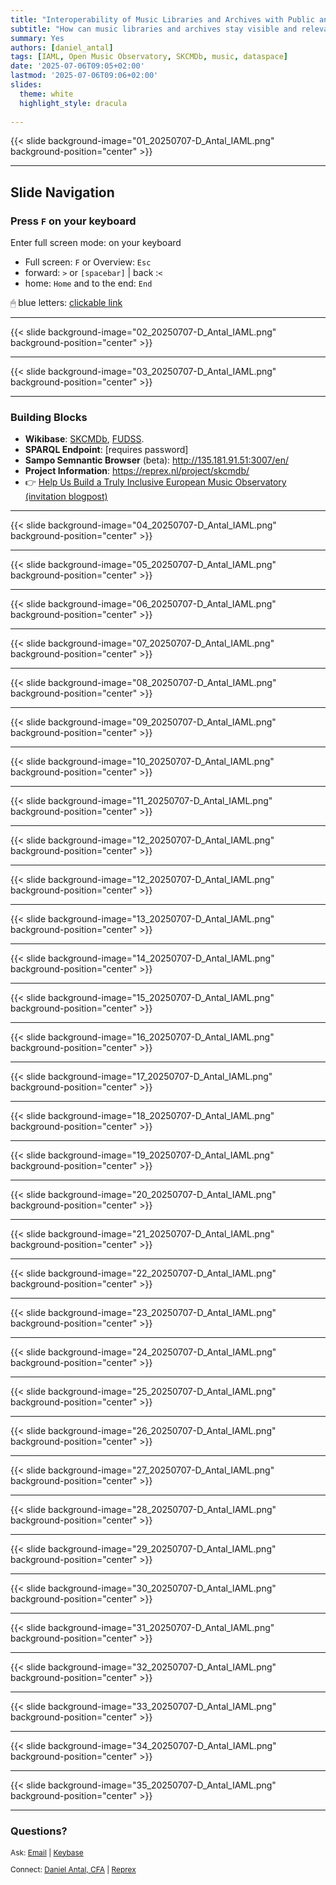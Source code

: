 ```yaml
---
title: "Interoperability of Music Libraries and Archives with Public and Private Music Services"
subtitle: "How can music libraries and archives stay visible and relevant in an era of streaming, recommendation algorithms, and fragmented data infrastructures?"
summary: Yes
authors: [daniel_antal]
tags: [IAML, Open Music Observatory, SKCMDb, music, dataspace]
date: '2025-07-06T09:05+02:00'
lastmod: '2025-07-06T09:06+02:00'
slides:
  theme: white
  highlight_style: dracula
  
---
```


{{< slide background-image="01_20250707-D_Antal_IAML.png" background-position="center" >}}

---

## Slide Navigation
### Press `F` on your keyboard

Enter full screen mode:  on your keyboard

- Full screen: `F` or Overview: `Esc`
- forward: `️>` or `[spacebar]` | back :️`<`
- home: `Home` and to the end: `End`

🖱 blue letters: [clickable link](https://reprex.nl/)


---

{{< slide background-image="02_20250707-D_Antal_IAML.png" background-position="center" >}}

---

{{< slide background-image="03_20250707-D_Antal_IAML.png" background-position="center" >}}

---

### Building Blocks

- **Wikibase**: [SKCMDb](https://reprexbase.eu/skcmdb/), [FUDSS](https://reprexbase.eu/fu/).
- **SPARQL Endpoint**: [requires password]
- **Sampo Semnantic Browser** (beta): <http://135.181.91.51:3007/en/>
- **Project Information**: <https://reprex.nl/project/skcmdb/>
- 👉 [Help Us Build a Truly Inclusive European Music Observatory (invitation blogpost)](/post/2025-07-05-iaml-2025/)

---

{{< slide background-image="04_20250707-D_Antal_IAML.png" background-position="center" >}}

---

{{< slide background-image="05_20250707-D_Antal_IAML.png" background-position="center" >}}

---

{{< slide background-image="06_20250707-D_Antal_IAML.png" background-position="center" >}}

---

{{< slide background-image="07_20250707-D_Antal_IAML.png" background-position="center" >}}

---

{{< slide background-image="08_20250707-D_Antal_IAML.png" background-position="center" >}}

---

{{< slide background-image="09_20250707-D_Antal_IAML.png" background-position="center" >}}

---

{{< slide background-image="10_20250707-D_Antal_IAML.png" background-position="center" >}}

---

{{< slide background-image="11_20250707-D_Antal_IAML.png" background-position="center" >}}

---

{{< slide background-image="12_20250707-D_Antal_IAML.png" background-position="center" >}}

---

{{< slide background-image="12_20250707-D_Antal_IAML.png" background-position="center" >}}

---

{{< slide background-image="13_20250707-D_Antal_IAML.png" background-position="center" >}}

---

{{< slide background-image="14_20250707-D_Antal_IAML.png" background-position="center" >}}

---

{{< slide background-image="15_20250707-D_Antal_IAML.png" background-position="center" >}}

---
{{< slide background-image="16_20250707-D_Antal_IAML.png" background-position="center" >}}

---
{{< slide background-image="17_20250707-D_Antal_IAML.png" background-position="center" >}}

---
{{< slide background-image="18_20250707-D_Antal_IAML.png" background-position="center" >}}

---
{{< slide background-image="19_20250707-D_Antal_IAML.png" background-position="center" >}}

---
{{< slide background-image="20_20250707-D_Antal_IAML.png" background-position="center" >}}

---
{{< slide background-image="21_20250707-D_Antal_IAML.png" background-position="center" >}}

---
{{< slide background-image="22_20250707-D_Antal_IAML.png" background-position="center" >}}

---
{{< slide background-image="23_20250707-D_Antal_IAML.png" background-position="center" >}}

---
{{< slide background-image="24_20250707-D_Antal_IAML.png" background-position="center" >}}

---
{{< slide background-image="25_20250707-D_Antal_IAML.png" background-position="center" >}}

---
{{< slide background-image="26_20250707-D_Antal_IAML.png" background-position="center" >}}

---
{{< slide background-image="27_20250707-D_Antal_IAML.png" background-position="center" >}}

---
{{< slide background-image="28_20250707-D_Antal_IAML.png" background-position="center" >}}

---
{{< slide background-image="29_20250707-D_Antal_IAML.png" background-position="center" >}}

---
{{< slide background-image="30_20250707-D_Antal_IAML.png" background-position="center" >}}

---
{{< slide background-image="31_20250707-D_Antal_IAML.png" background-position="center" >}}

---

{{< slide background-image="32_20250707-D_Antal_IAML.png" background-position="center" >}}

---

{{< slide background-image="33_20250707-D_Antal_IAML.png" background-position="center" >}}

---

{{< slide background-image="34_20250707-D_Antal_IAML.png" background-position="center" >}}

---

{{< slide background-image="35_20250707-D_Antal_IAML.png" background-position="center" >}}

---

### Questions?

<p style="font-size:85%" > Ask: <a href="https://reprex.nl/#contact" target="_blank">Email</a> |
<a href="https://keybase.io/team/reprexcommunity" target="_blank">Keybase</a> 
</p>
<p style="font-size:85%" > Connect: 
<a href="https://www.linkedin.com/in/antaldaniel/" target="_blank">Daniel Antal, CFA</a> |
<a href="https://www.linkedin.com/company/68855596" target="_blank">Reprex</a> </p>
</br>








